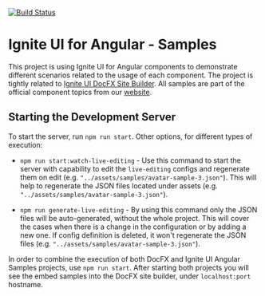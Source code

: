 [![Build Status](https://travis-ci.org/IgniteUI/igniteui-angular-samples.svg?branch=master)](https://travis-ci.org/IgniteUI/igniteui-angular-samples)

# Ignite UI for Angular - Samples

This project is using Ignite UI for Angular components to demonstrate different scenarios related to the usage of each component. The project is tightly related to [Ignite UI DocFX Site Builder](https://github.com/IgniteUI/igniteui-docfx). All samples are part of the official component topics from our [website](https://www.infragistics.com/products/ignite-ui-angular/angular/components/grid.html).

## Starting the Development Server

To start the server, run `npm run start`. Other options, for different types of execution:
-   `npm run start:watch-live-editing` - Use this command to start the server with capability to edit the `live-editing` configs and regenerate them on edit (e.g. `"../assets/samples/avatar-sample-3.json"`).
This will help to regenerate the JSON files located under assets (e.g. `"../assets/samples/avatar-sample-3.json"`).

-   `npm run generate-live-editing` - By using this command only the JSON files will be auto-generated, without the whole project. This will cover the cases when there is a change in the configuration or by adding a new one.
If config definition is deleted, it won't regenerate the JSON files (e.g. `"../assets/samples/avatar-sample-3.json"`).

In order to combine the execution of both DocFX and Ignite UI Angular Samples projects, use `npm run start`.
After starting both projects you will see the embed samples into the DocFX site builder, under `localhost:port` hostname.
